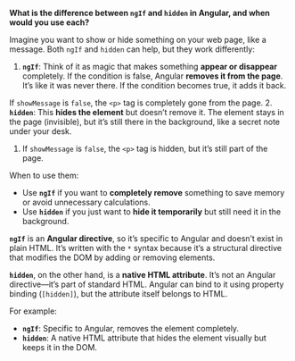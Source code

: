 
**What is the difference between `ngIf` and `hidden` in Angular, and when would you use each?**

Imagine you want to show or hide something on your web page, like a message. Both `ngIf` and `hidden` can help, but they work differently:

1. **`ngIf`**: Think of it as magic that makes something **appear or disappear** completely. If the condition is false, Angular **removes it from the page**. It’s like it was never there. If the condition becomes true, it adds it back.

<script>
<p *ngIf="showMessage">Hello, this is a message!</p>
</script>
If `showMessage` is `false`, the `<p>` tag is completely gone from the page.
2. **`hidden`**: This **hides the element** but doesn’t remove it. The element stays in the page (invisible), but it’s still there in the background, like a secret note under your desk.
<script>
<p [hidden]="!showMessage">Hello, this is a message!</p>
</script>

1. If `showMessage` is `false`, the `<p>` tag is hidden, but it’s still part of the page.
    

When to use them:

- Use **`ngIf`** if you want to **completely remove** something to save memory or avoid unnecessary calculations.
- Use **`hidden`** if you just want to **hide it temporarily** but still need it in the background.

**`ngIf`** is an **Angular directive**, so it’s specific to Angular and doesn’t exist in plain HTML. It’s written with the `*` syntax because it’s a structural directive that modifies the DOM by adding or removing elements.

**`hidden`**, on the other hand, is a **native HTML attribute**. It’s not an Angular directive—it’s part of standard HTML. Angular can bind to it using property binding (`[hidden]`), but the attribute itself belongs to HTML.

For example:

- **`ngIf`**: Specific to Angular, removes the element completely.
- **`hidden`**: A native HTML attribute that hides the element visually but keeps it in the DOM.


